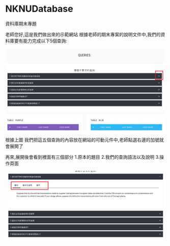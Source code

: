 # NKNUDatabase
資料庫期末專題

老師您好,這是我們做出來的示範網站
根據老師的期末專案的說明文件中,我們的資料庫要有能力完成以下5個查詢:

![image](https://github.com/Derrick0105/NKNUDatabase/blob/master/%E6%95%99%E5%AD%B81.png)

根據上圖  我們把這五個查詢的內容放在網站的可動元件中,老師點選右邊的加號就會展開了


再來,展開後會看到裡面有三個部分
1.原本的題目
2.我們的查詢語法以及說明
3.操作頁面

![image](https://github.com/Derrick0105/NKNUDatabase/blob/master/%E6%95%99%E5%AD%B82.png)
